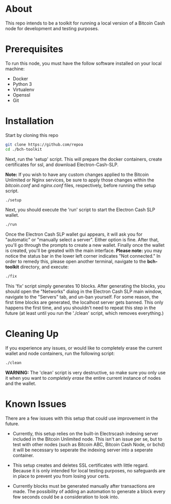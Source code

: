 # About

This repo intends to be a toolkit for running a local version of a Bitcoin Cash node for development and testing purposes.

# Prerequisites

To run this node, you must have the follow software installed on your local machine:

* Docker
* Python 3
* Virtualenv
* Openssl
* Git

# Installation

Start by cloning this repo

```bash
git clone https://github.com/repoa
cd ./bch-toolkit
```

Next, run the 'setup' script. This will prepare the docker containers, create certificates for ssl, and download Electron-Cash-SLP.

__Note:__ If you wish to have any custom changes applied to the Bitcoin Unlimited or Nginx services, be sure to apply those changes within the _bitcoin.conf_ and _nginx.conf_ files, respectively, before running the setup script.

```bash
./setup
```

Next, you should execute the 'run' script to start the Electron Cash SLP wallet.

```bash
./run
```

Once the Electron Cash SLP wallet gui appears, it will ask you for "automatic" or "manually select a server". Either option is fine. After that, you'll go through the prompts to create a new wallet. Finally once the wallet is created, you'll be greated with the main interface.
__Please note:__ you may notice the status bar in the lower left corner indicates "Not connected." In order to remedy this, please open another terminal, navigate to the **bch-toolkit** directory, and execute:

```bash
./fix
```
This 'fix' script simply generates 10 blocks. After generating the blocks, you should open the "Networks" dialog in the Electron Cash SLP main window, navigate to the "Servers" tab, and un-ban yourself. For some reason, the first time blocks are generated, the localhost server gets banned. This only happens the first time, and you shouldn't need to repeat this step in the future (at least until you run the './clean' script, which removes everything.)

# Cleaning Up

If you experience any issues, or would like to completely erase the current wallet and node containers, run the following script:

```bash
./clean
```

__WARNING:__ The 'clean' script is very destructive, so make sure you only use it when you want to _completely erase_ the entire current instance of nodes and the wallet.

# Known Issues

There are a few issues with this setup that could use improvement in the future.

* Currently, this setup relies on the built-in Electrscash indexing server included in the Bitcoin Unlimited node. This isn't an issue per se, but to test with other nodes (such as Bitcoin ABC, Bitcoin Cash Node, or bchd) it will be necessary to seperate the indexing server into a seperate container.

* This setup creates and deletes SSL certificates with little regard. Because it is only intended for local testing purposes, no safeguards are in place to prevent you from losing your certs.

* Currently blocks must be generated manually after transactions are made. The possibility of adding an automation to generate a block every few seconds could be a consideration to look into.





